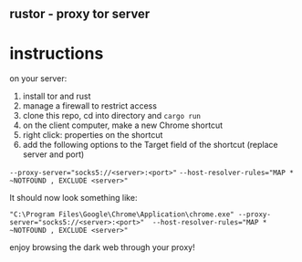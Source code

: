 ## rustor - proxy tor server

# instructions

on your server:

1. install tor and rust
3. manage a firewall to restrict access
4. clone this repo, cd into directory and `cargo run`
5. on the client computer, make a new Chrome shortcut
6. right click: properties on the shortcut
7. add the following options to the Target field of the shortcut (replace server and port)

`--proxy-server="socks5://<server>:<port>"`
`--host-resolver-rules="MAP * ~NOTFOUND , EXCLUDE <server>"`

It should now look something like:

`"C:\Program Files\Google\Chrome\Application\chrome.exe" --proxy-server="socks5://<server>:<port>"  --host-resolver-rules="MAP * ~NOTFOUND , EXCLUDE <server>"`


enjoy browsing the dark web through your proxy!
